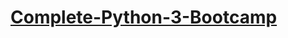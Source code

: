 # [Complete-Python-3-Bootcamp](https://www.udemy.com/complete-python-bootcamp/?couponCode=COMPLETE_GITHUB)
